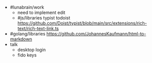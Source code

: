 - #lunabrain/work
	- need to implement edit
	- #js/libraries typist todoist https://github.com/Doist/typist/blob/main/src/extensions/rich-text/rich-text-link.ts
- #golang/libraries https://github.com/JohannesKaufmann/html-to-markdown
- talk
	- desktop login
	- fido keys